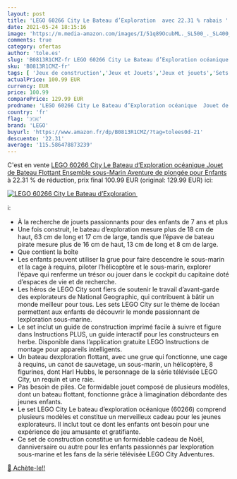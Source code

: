 ```yaml
---
layout: post
title: 'LEGO 60266 City Le Bateau d’Exploration  avec 22.31 % rabais '
date: 2021-05-24 18:15:16
image: 'https://m.media-amazon.com/images/I/51q89OcubML._SL500_._SL400_.jpg'
comments: true
category: ofertas
author: 'tole.es'
slug: 'B0813R1CMZ-fr LEGO 60266 City Le Bateau d’Exploration océanique Jouet de...'
sku: 'B0813R1CMZ-fr'
tags: [ 'Jeux de construction','Jeux et Jouets','Jeux et jouets','Sets de jeux de construction','lego', ]
actualPrice: 100.99 EUR
currency: EUR
price: 100.99
comparePrice: 129.99 EUR
prodname: 'LEGO 60266 City Le Bateau d’Exploration océanique  Jouet de Bateau Flottant  Ensemble sous-Marin  Aventure de plongée pour Enfants'
country: 'fr'
flag: '🇫🇷'
brand: 'LEGO'
buyurl: 'https://www.amazon.fr/dp/B0813R1CMZ/?tag=tolees0d-21'
descuento: '22.31'
average: '115.586478873239'
---
```


C'est en vente [LEGO 60266 City Le Bateau d’Exploration océanique  Jouet de Bateau Flottant  Ensemble sous-Marin  Aventure de plongée pour Enfants](https://www.amazon.fr/dp/B0813R1CMZ/?tag=tolees0d-21)  à  22.31 % de réduction, prix final  100.99 EUR (original: 129.99 EUR) ici:

[![LEGO 60266 City Le Bateau d’Exploration ](https://m.media-amazon.com/images/I/51q89OcubML._SL500_._SL400_.jpg)](https://www.amazon.fr/dp/B0813R1CMZ/?tag=tolees0d-21)

ℹ️:

- À la recherche de jouets passionnants pour des enfants de 7 ans et plus
- Une fois construit, le bateau d’exploration mesure plus de 18 cm de haut, 63 cm de long et 17 cm de large, tandis que l’épave de bateau pirate mesure plus de 16 cm de haut, 13 cm de long et 8 cm de large.
- Que contient la boîte
- Les enfants peuvent utiliser la grue pour faire descendre le sous-marin et la cage à requins, piloter l’hélicoptère et le sous-marin, explorer l’épave qui renferme un trésor ou jouer dans le cockpit du capitaine doté d’espaces de vie et de recherche.
- Les héros de LEGO City sont fiers de soutenir le travail d’avant-garde des explorateurs de National Geographic, qui contribuent à bâtir un monde meilleur pour tous. Les sets LEGO City sur le thème de locéan permettent aux enfants de découvrir le monde passionnant de lexploration sous-marine.
- Le set inclut un guide de construction imprimé facile à suivre et figure dans Instructions PLUS, un guide interactif pour les constructeurs en herbe. Disponible dans l’application gratuite LEGO Instructions de montage pour appareils intelligents.
- Un bateau dexploration flottant, avec une grue qui fonctionne, une cage à requins, un canot de sauvetage, un sous-marin, un hélicoptère, 8 figurines, dont Harl Hubbs, le personnage de la série télévisée LEGO City, un requin et une raie.
- Pas besoin de piles. Ce formidable jouet composé de plusieurs modèles, dont un bateau flottant, fonctionne grâce à limagination débordante des jeunes enfants.
- Le set LEGO City Le bateau d’exploration océanique (60266) comprend plusieurs modèles et constitue un merveilleux cadeau pour les jeunes explorateurs. Il inclut tout ce dont les enfants ont besoin pour une expérience de jeu amusante et gratifiante.
- Ce set de construction constitue un formidable cadeau de Noël, danniversaire ou autre pour les enfants passionnés par lexploration sous-marine et les fans de la série télévisée LEGO City Adventures.

[🛒 Achète-le!!](https://www.amazon.fr/dp/B0813R1CMZ/?tag=tolees0d-21)
